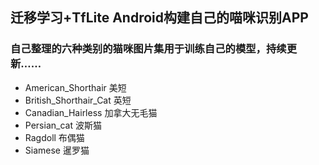 ## 迁移学习+TfLite Android构建自己的喵咪识别APP

### 自己整理的六种类别的猫咪图片集用于训练自己的模型，持续更新……

* American_Shorthair 美短
* British_Shorthair_Cat 英短
* Canadian_Hairless 加拿大无毛猫
* Persian_cat 波斯猫
* Ragdoll 布偶猫
* Siamese 暹罗猫
